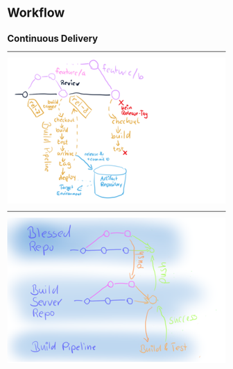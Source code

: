 # Workflow
## Continuous Delivery
---

![Continuous Delivery](workflow-continuous-delivery.png)

---

![Continuous Delivery - Variante](workflow-continuous-delivery-2.png)

